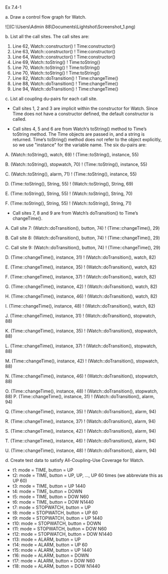 Ex 7.4-1

a. Draw a control flow graph for Watch.

![](C:\Users\Admin 88\Documents\Lightshot\Screenshot_1.png)

b. List all the call sites.
The call sites are:

1. Line 62, Watch::constructor() ! Time:constructor()
2. Line 63, Watch::constructor() ! Time:constructor()
3. Line 64, Watch::constructor() ! Time:constructor()
4. Line 69, Watch::toString() ! Time:toString()
5. Line 70, Watch::toString() ! Time:toString()
6. Line 70, Watch::toString() ! Time:toString()
7. Line 82, Watch::doTransition() ! Time:changeTime()
8. Line 88, Watch::doTransition() ! Time:changeTime()
9. Line 94, Watch::doTransition() ! Time:changeTime()

c. List all coupling du-pairs for each call site.

-  Call sites 1, 2 and 3 are implicit within the constructor for Watch. Since Time
  does not have a constructor defined, the default constructor is called.
  
-  Call sites 4, 5 and 6 are from Watch’s toString() method to Time’s toString
  method. The Time objects are passed in, and a string is returned. Time’s toString()
  method does not refer to the object explicitly, so we use "instance" for the variable
  name. The six du-pairs are:
  
  A. (Watch::toString(), watch, 69) ! (Time::toString(), instance, 55)
  
  B. (Watch::toString(), stopwatch, 70) ! (Time::toString(), instance, 55)
  
  C. (Watch::toString(), alarm, 71) ! (Time::toString(), instance, 55)
  
  D. (Time::toString(), String, 55) ! (Watch::toString(), String, 69)
  
  E. (Time::toString(), String, 55) ! (Watch::toString(), String, 70)
  
  F. (Time::toString(), String, 55) ! (Watch::toString(), String, 71)
  
-  Call sites 7, 8 and 9 are from Watch’s doTransition() to Time’s changeTime().

  A. Call site 7: (Watch::doTransition(), button, 74) ! (Time::changeTime(), 29)
  
  B. Call site 8: (Watch::doTransition(), button, 74) ! (Time::changeTime(), 29)
  
  C. Call site 9: (Watch::doTransition(), button, 74) ! (Time::changeTime(), 29)
  
  D. (Time::changeTime(), instance, 31) ! (Watch::doTransition(), watch, 82)
  
  E. (Time::changeTime(), instance, 35) ! (Watch::doTransition(), watch, 82)
  
  F. (Time::changeTime(), instance, 37) ! (Watch::doTransition(), watch, 82)
  
  G. (Time::changeTime(), instance, 42) ! (Watch::doTransition(), watch, 82)
  
  H. (Time::changeTime(), instance, 46) ! (Watch::doTransition(), watch, 82)
  
  I. (Time::changeTime(), instance, 48) ! (Watch::doTransition(), watch, 82)
  
  J. (Time::changeTime(), instance, 31) ! (Watch::doTransition(), stopwatch, 88)
  
  K. (Time::changeTime(), instance, 35) ! (Watch::doTransition(), stopwatch, 88)
  
  L. (Time::changeTime(), instance, 37) ! (Watch::doTransition(), stopwatch, 88)
  
  M. (Time::changeTime(), instance, 42) ! (Watch::doTransition(), stopwatch, 88)
  
  N. (Time::changeTime(), instance, 46) ! (Watch::doTransition(), stopwatch, 88)
  
  O. (Time::changeTime(), instance, 48) ! (Watch::doTransition(), stopwatch, 88)
  P. (Time::changeTime(), instance, 31) ! (Watch::doTransition(), alarm, 94)
  
  Q. (Time::changeTime(), instance, 35) ! (Watch::doTransition(), alarm, 94)
  
  R. (Time::changeTime(), instance, 37) ! (Watch::doTransition(), alarm, 94)
  
  S. (Time::changeTime(), instance, 42) ! (Watch::doTransition(), alarm, 94)
  
  T. (Time::changeTime(), instance, 46) ! (Watch::doTransition(), alarm, 94)
  
  U. (Time::changeTime(), instance, 48) ! (Watch::doTransition(), alarm, 94)

d. Create test data to satisfy All-Coupling-Use Coverage for Watch.
+ t1: mode = TIME, button = UP
+ t2: mode = TIME, button = UP, UP, ..., UP 60 times (we abbreviate this as
  UP 60)
+ t3: mode = TIME, button = UP 1440
+ t4: mode = TIME, button = DOWN
+ t5: mode = TIME, button = DOW N60
+ t6: mode = TIME, button = DOW N1440
+ t7: mode = STOPWATCH, button = UP
+ t8: mode = STOPWATCH, button = UP 60
+ t9: mode = STOPWATCH, button = UP 1440
+ t10: mode = STOPWATCH, button = DOWN
+ t11: mode = STOPWATCH, button = DOW N60
+ t12: mode = STOPWATCH, button = DOW N1440
+ t13: mode = ALARM, button = UP
+ t14: mode = ALARM, button = UP 60
+ t15: mode = ALARM, button = UP 1440
+ t16: mode = ALARM, button = DOWN
+ t17: mode = ALARM, button = DOW N60
+ t18: mode = ALARM, button = DOW N1440
